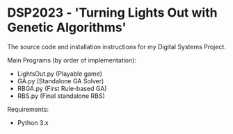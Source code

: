 # DSP2023 - 'Turning Lights Out with Genetic Algorithms'
The source code and installation instructions for my Digital Systems Project.

Main Programs (by order of implementation):
- LightsOut.py (Playable game)
- GA.py (Standalone GA Solver)
- RBGA.py (First Rule-based GA)
- RBS.py (Final standalone RBS)

Requirements:
- Python 3.x
